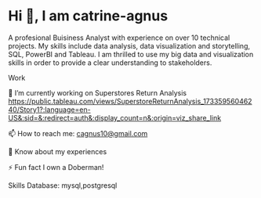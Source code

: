 # Hi 👋, I am catrine-agnus 

A profesional Buisiness Analyst with experience on over 10 technical projects. My skills include data analysis, data visualization and storytelling, SQL, PowerBI and Tableau. I am thrilled to use my big data and visualization skills in order to provide a clear understanding to stakeholders. 

Work

🔭 I’m currently working on Superstores Return Analysis 
https://public.tableau.com/views/SuperstoreReturnAnalysis_17335956046240/Story1?:language=en-US&:sid=&:redirect=auth&:display_count=n&:origin=viz_share_link

📫 How to reach me: cagnus10@gmail.com

📄 Know about my experiences


⚡ Fun fact
I own a Doberman!

Skills
Database: mysql,postgresql
